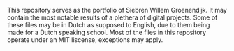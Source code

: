 This repository serves as the portfolio of Siebren Willem Groenendijk. 
It may contain the most notable results of a plethera of digital projects.
Some of these files may be in Dutch as supposed to English, due to them being made for a Dutch speaking school.
Most of the files in this repository operate under an MIT liscense, exceptions may apply.
